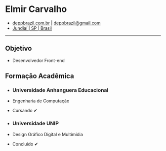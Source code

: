 # Elmir Carvalho #
* [deppbrazil.com.br](https://www.deppbrazil.com) | deppbrazil@gmail.com 
* [Jundiaí | SP | Brasil](https://www.google.com.br/maps/place/Jundia%C3%AD,+SP/@-23.1896366,-47.1868625,11z/data=!3m1!4b1!4m5!3m4!1s0x94cf24293cc00531:0xf686a1c1163c6bbb!8m2!3d-23.1857076!4d-46.8978057)
___
## Objetivo ## 
* Desenvolvedor Front-end
## Formação Acadêmica ##
* ### Universidade Anhanguera Educacional ###
* Engenharia de Computação
* Cursando ✔

* ### Universidade UNIP ###
* Design Gráfico Digital e Multimídia
* Concluído ✔